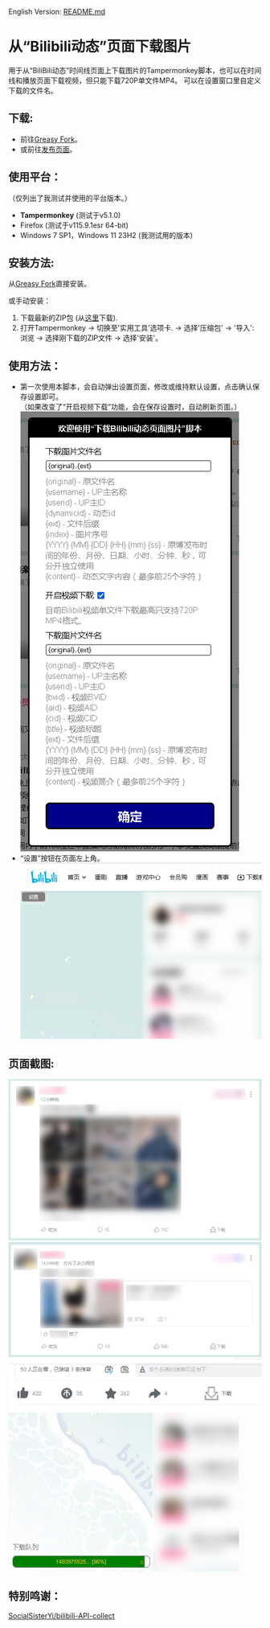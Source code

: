 English Version: [README.md](README.md)

# 从“Bilibili动态”页面下载图片
用于从“BiliBili动态”时间线页面上下载图片的Tampermonkey脚本，也可以在时间线和播放页面下载视频，但只能下载720P单文件MP4。
可以在设置窗口里自定义下载的文件名。

## 下载:
- 前往[Greasy Fork](https://greasyfork.org/zh-CN/scripts/421885)。
- 或前往[发布页面](https://github.com/owendswang/Download-Pictures-from-Bilibili-Timeline/releases)。

## 使用平台：
（仅列出了我测试并使用的平台版本。）
- **Tampermonkey** (测试于v5.1.0)
- Firefox (测试于v115.9.1esr 64-bit)
- Windows 7 SP1，Windows 11 23H2 (我测试用的版本)

## 安装方法:
从[Greasy Fork](https://greasyfork.org/zh-CN/scripts/421885)直接安装。

或手动安装：
1. 下载最新的ZIP包 (从[这里](https://github.com/owendswang/Download-Pictures-from-Bilibili-Timeline/releases)下载).
2. 打开Tampermonkey -> 切换至'实用工具'选项卡. -> 选择'压缩包' -> '导入': 浏览 -> 选择刚下载的ZIP文件 -> 选择'安装'。

## 使用方法：
- 第一次使用本脚本，会自动弹出设置页面，修改或维持默认设置，点击确认保存设置即可。  
  （如果改变了“开启视频下载”功能，会在保存设置时，自动刷新页面。）  
![截图](res/1.PNG?raw=true)
- “设置”按钮在页面左上角。  
![截图](res/2.png?raw=true)

## 页面截图:
![截图](res/4.png?raw=true)  
![截图](res/3.png?raw=true)  
![截图](res/5.PNG?raw=true)  
![截图](res/6.png?raw=true)

## 特别鸣谢：
[SocialSisterYi/bilibili-API-collect](https://github.com/SocialSisterYi/bilibili-API-collect)
